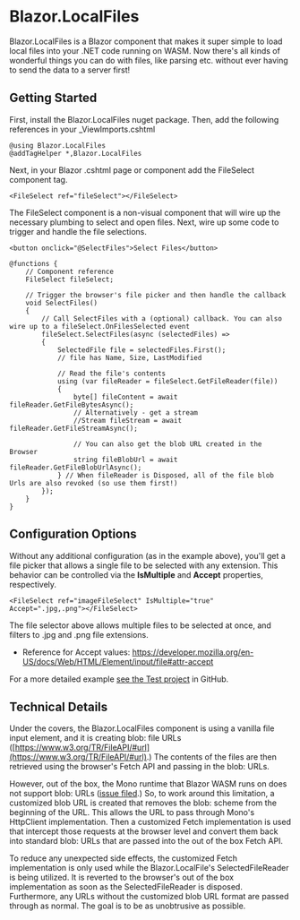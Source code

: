 # Blazor.LocalFiles

Blazor.LocalFiles is a Blazor component that makes it super simple to load local files into your .NET code running on WASM.
Now there's all kinds of wonderful things you can do with files, like parsing etc. without ever having to send the data to a server first!

## Getting Started

First, install the Blazor.LocalFiles nuget package.
Then, add the following references in your _ViewImports.cshtml

```
@using Blazor.LocalFiles
@addTagHelper *,Blazor.LocalFiles
```
Next, in your Blazor .cshtml page or component add the FileSelect component tag.


```
<FileSelect ref="fileSelect"></FileSelect>
```

The FileSelect component is a non-visual component that will wire up the necessary plumbing to select and open files. Next, wire up some code to trigger and handle the file selections.


```
<button onclick="@SelectFiles">Select Files</button>

@functions {
    // Component reference
    FileSelect fileSelect;

    // Trigger the browser's file picker and then handle the callback
    void SelectFiles()
    {
        // Call SelectFiles with a (optional) callback. You can also wire up to a fileSelect.OnFilesSelected event
        fileSelect.SelectFiles(async (selectedFiles) =>
        {
            SelectedFile file = selectedFiles.First();
            // file has Name, Size, LastModified

            // Read the file's contents
            using (var fileReader = fileSelect.GetFileReader(file))
            {
                byte[] fileContent = await fileReader.GetFileBytesAsync();
                // Alternatively - get a stream
                //Stream fileStream = await fileReader.GetFileStreamAsync();

                // You can also get the blob URL created in the Browser
                string fileBlobUrl = await fileReader.GetFileBlobUrlAsync();
            } // When fileReader is Disposed, all of the file blob Urls are also revoked (so use them first!)
        });
    }
}
```
## Configuration Options
Without any additional configuration (as in the example above), you'll get a file picker that allows a single file to be selected with any extension. This behavior can be controlled via the **IsMultiple** and **Accept** properties, respectively.

```
<FileSelect ref="imageFileSelect" IsMultiple="true" Accept=".jpg,.png"></FileSelect>
```
The file selector above allows multiple files to be selected at once, and filters to .jpg and .png file extensions.

- Reference for Accept values: https://developer.mozilla.org/en-US/docs/Web/HTML/Element/input/file#attr-accept

For a more detailed example [see the Test project](https://github.com/jburman/Blazor.LocalFiles/tree/master/test/Blazor.LocalFilesTest) in GitHub.


## Technical Details
Under the covers, the Blazor.LocalFiles component is using a vanilla file input element, and it is creating blob: file URLs ([https://www.w3.org/TR/FileAPI/#url](https://www.w3.org/TR/FileAPI/#url).) The contents of the files are then retrieved using the browser's Fetch API and passing in the blob: URLs.

However, out of the box, the Mono runtime that Blazor WASM runs on does not support blob: URLs ([issue filed](https://github.com/mono/mono/issues/11681).) So, to work around this limitation, a customized blob URL is created that removes the blob: scheme from the beginning of the URL. This allows the URL to pass through Mono's HttpClient implementation. Then a customized Fetch implementation is used that intercept those requests at the browser level and convert them back into standard blob: URLs that are passed into the out of the box Fetch API. 

To reduce any unexpected side effects, the customized Fetch implementation is only used while the Blazor.LocalFile's SelectedFileReader is being utilized. It is reverted to the browser's out of the box implementation as soon as the SelectedFileReader is disposed. Furthermore, any URLs without the customized blob URL format are passed through as normal. The goal is to be as unobtrusive as possible.


